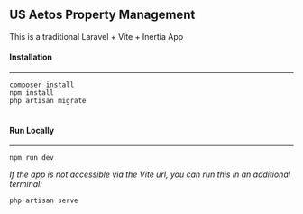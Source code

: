 ## US Aetos Property Management

This is a traditional Laravel + Vite + Inertia App

#### Installation
---
`composer install`<br />
`npm install`<br />
`php artisan migrate`
<br /><br />

#### Run Locally
---
`npm run dev`

_If the app is not accessible via the Vite url, you can run this in an additional terminal:_

`php artisan serve`
